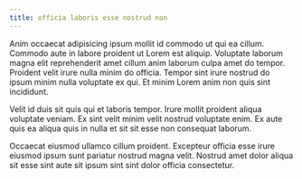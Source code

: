 ```yaml
---
title: officia laboris esse nostrud non
---
```


Anim occaecat adipisicing ipsum mollit id commodo ut qui ea cillum. Commodo aute in labore proident ut Lorem est aliquip. Voluptate laborum magna elit reprehenderit amet cillum anim laborum culpa amet do tempor. Proident velit irure nulla minim do officia. Tempor sint irure nostrud do ipsum minim nulla voluptate ex qui. Et minim Lorem anim non quis sint incididunt.

Velit id duis sit quis qui et laboris tempor. Irure mollit proident aliqua voluptate veniam. Ex sint velit minim velit nostrud voluptate enim. Ex aute quis ea aliqua quis in nulla et sit sit esse non consequat laborum.

Occaecat eiusmod ullamco cillum proident. Excepteur officia esse irure eiusmod ipsum sunt pariatur nostrud magna velit. Nostrud amet dolor aliqua sit esse sint aute sit ipsum sint sint dolor officia consectetur.